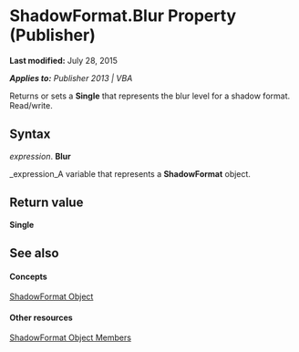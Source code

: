 
# ShadowFormat.Blur Property (Publisher)

 **Last modified:** July 28, 2015

 _**Applies to:** Publisher 2013 | VBA_

Returns or sets a  **Single** that represents the blur level for a shadow format. Read/write.


## Syntax

 _expression_. **Blur**

 _expression_A variable that represents a  **ShadowFormat** object.


## Return value

 **Single**


## See also


#### Concepts


 [ShadowFormat Object](b23ab92e-5e49-8d8d-69d5-93d391a9edb2.md)
#### Other resources


 [ShadowFormat Object Members](52eb5508-4f8e-ed26-82f2-7f617d67a4a0.md)
